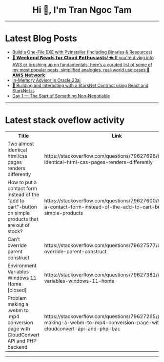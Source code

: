 <h1 align="center">Hi 👋, I'm Tran Ngoc Tam</h1>

---

# Latest Blog Posts 
<!-- BLOG-POST-LIST:START -->
- [Build a One-File EXE with PyInstaller &lpar;Including Binaries &amp; Resources&rpar;](https://dev.to/arhamrumi/build-a-one-file-exe-with-pyinstaller-including-binaries-resources-3o00)
- [🧠 𝗪𝗲𝗲𝗸𝗲𝗻𝗱 𝗥𝗲𝗮𝗱𝘀 𝗳𝗼𝗿 𝗖𝗹𝗼𝘂𝗱 𝗘𝗻𝘁𝗵𝘂𝘀𝗶𝗮𝘀𝘁𝘀! ☁️ If you&#39;re diving into AWS or brushing up on fundamentals, here’s a curated list of some of my most popular posts, simplified analogies, real-world use cases 🔌 𝗔𝗪𝗦 𝗡𝗲𝘁𝘄𝗼𝗿𝗸](https://dev.to/full_stackgeek/-if-youre-diving-into-aws-or-brushing-up-on-3p03)
- [In-Memory Advisor in Oracle 23ai](https://dev.to/vahidusefzadeh/in-memory-advisor-in-oracle-23ai-pfi)
- [🚀 Building and Interacting with a StarkNet Contract using React and StarkNet.js](https://dev.to/aditya-alchemist/building-and-interacting-with-a-starknet-contract-using-react-and-starknetjs-3lfa)
- [Day 1 — The Start of Something Non-Negotiable](https://dev.to/mridulbansal2006/day-1-the-start-of-something-non-negotiable-36bf)
<!-- BLOG-POST-LIST:END -->

---

# Latest stack oveflow activity
<table>
  <tr><th>Title</th><th>Link</th></tr>
  <!-- STACKOVERFLOW:START --><tr><td>Two almost identical html/css pages renders differently</td><td>https://stackoverflow.com/questions/79627698/two-almost-identical-html-css-pages-renders-differently</td></tr><tr><td>How to put a contact form instead of the &quot;add to cart&quot;-button on simple products that are out of stock?</td><td>https://stackoverflow.com/questions/79627600/how-to-put-a-contact-form-instead-of-the-add-to-cart-button-on-simple-products</td></tr><tr><td>Can&#39;t override parent construct</td><td>https://stackoverflow.com/questions/79627577/cant-override-parent-construct</td></tr><tr><td>Environment Variables Windows 11 Home [closed]</td><td>https://stackoverflow.com/questions/79627381/environment-variables-windows-11-home</td></tr><tr><td>Problem making a .webm to .mp4 conversion page with CloudConvert API and PHP backend</td><td>https://stackoverflow.com/questions/79627265/problem-making-a-webm-to-mp4-conversion-page-with-cloudconvert-api-and-php-bac</td></tr><!-- STACKOVERFLOW:END -->
</table>

---


